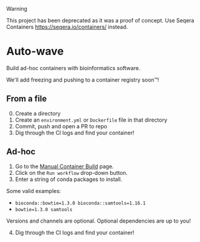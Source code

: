 > [!WARNING]
> This project has been deprecated as it was a proof of concept. Use Seqera Containers https://seqera.io/containers/ instead.

# Auto-wave

Build ad-hoc containers with bioinformatics software.

We'll add freezing and pushing to a container registry soon™️!

## From a file

0. Create a directory
1. Create an `environment.yml` or `Dockerfile` file in that directory
2. Commit, push and open a PR to repo
3. Dig through the CI logs and find your container!

## Ad-hoc

1. Go to the [Manual Container Build](https://github.com/Emiller88/auto-wave/actions/workflows/user-input.yml) page.
2. Click on the `Run workflow` drop-down button.
3. Enter a string of conda packages to install.

Some valid examples:

- `bioconda::bowtie=1.3.0 bioconda::samtools=1.16.1`
- `bowtie=1.3.0 samtools`

Versions and channels are optional. Optional dependencies are up to you!

4. Dig through the CI logs and find your container!
